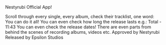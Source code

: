 Nestyrubi Official App!
 
Scroll through every single, every album, check their tracklist, one word: You can do it all!
You can even check how long the release lasts e.g.: Total - 11:43
You can even check the release dates!
There are even parts from behind the scenes of recording albums, videos etc.
Approved by Nestyrubi
Released by Epsilon Studios
